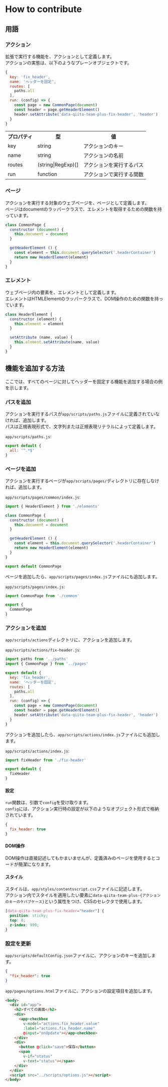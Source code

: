 # How to contribute
## 用語
### アクション
拡張で実行する機能を、アクションとして定義します。  
アクションの実態は、以下のようなプレーンオブジェクトです。

```js
{
  key: 'fix_header',
  name: 'ヘッダーを固定',
  routes: [
    paths.all
  ],
  run: (config) => {
    const page = new CommonPage(document)
    const header = page.getHeaderElement()
    header.setAttribute('data-qiita-team-plus-fix-header', 'header')
  }
}
```

<table>
<tr><th>プロパティ</th><th>型</th><th>値</th></tr>
<tr><td>key</td><td>string</td><td>アクションのキー</td></tr>
<tr><td>name</td><td>string</td><td>アクションの名前</td></tr>
<tr><td>routes</td><td>(string|RegExp)[]</td><td>アクションを実行するパス</td></tr>
<tr><td>run</td><td>function</td><td>アクションで実行する関数</td></tr>
</table>

### ページ
アクションを実行する対象のウェブページを、ページとして定義します。  
ページはdocumentのラッパークラスで、エレメントを取得するための関数を持っています。

```js
class CommonPage {
  constructor (document) {
    this.document = document
  }

  getHeaderElement () {
    const element = this.document.querySelector('.headerContainer')
    return new HeaderElement(element)
  }
}
```

### エレメント
ウェブページ内の要素を、エレメントとして定義します。  
エレメントはHTMLElementのラッパークラスで、DOM操作のための関数を持っています。

```js
class HeaderElement {
  constructor (element) {
    this.element = element
  }

  setAttribute (name, value) {
    this.element.setAttribute(name, value)
  }
}
```

## 機能を追加する方法
ここでは、すべてのページに対してヘッダーを固定する機能を追加する場合の例を示します。

### パスを追加
アクションを実行するパスが`app/scripts/paths.js`ファイルに定義されていなければ、追加します。  
パスは正規表現形式で、文字列または正規表現リテラルによって定義します。

`app/scripts/paths.js`:

```js
export default {
  all: '^.*$'
}
```

### ページを追加
アクションを実行するページが`app/scripts/pages/`ディレクトリに存在しなければ、追加します。

`app/scripts/pages/common/index.js`:

```js
import { HeaderElement } from './elements'

class CommonPage {
  constructor (document) {
    this.document = document
  }

  getHeaderElement () {
    const element = this.document.querySelector('.headerContainer')
    return new HeaderElement(element)
  }
}

export default CommonPage
```

ページを追加したら、`app/scripts/pages/index.js`ファイルにも追加します。

`app/scripts/pages/index.js`:

```js
import CommonPage from './common'

export {
  CommonPage
}
```

### アクションを追加
`app/scripts/actions`ディレクトリに、アクションを追加します。

`app/scripts/actions/fix-header.js`:

```js
import paths from '../paths'
import { CommonPage } from '../pages'

export default {
  key: 'fix_header',
  name: 'ヘッダーを固定',
  routes: [
    paths.all
  ],
  run: (config) => {
    const page = new CommonPage(document)
    const header = page.getHeaderElement()
    header.setAttribute('data-qiita-team-plus-fix-header', 'header')
  }
}
```

アクションを追加したら、`app/scripts/actions/index.js`ファイルにも追加します。

`app/scripts/actions/index.js`:

```js
import fixHeader from './fix-header'

export default {
  fixHeader
}
```

#### 設定
`run`関数は、引数で`config`を受け取ります。  
`config`には、アクション実行時の設定が以下のようなオブジェクト形式で格納されています。

```js
{
  fix_header: true
}
```

#### DOM操作
DOM操作は直接記述してもかまいませんが、定義済みのページを使用するとコードが簡潔になります。

#### スタイル
スタイルは、`app/styles/contentsscript.css`ファイルに記述します。  
アクション内でスタイルを適用したい要素に`data-qiita-team-plus-{アクションのキーのケバブケース}`という属性をつけ、CSSのセレクタで使用します。

```css
[data-qiita-team-plus-fix-header="header"] {
  position: sticky;
  top: 0;
  z-index: 999;
}
```

### 設定を更新
`app/scripts/defaultConfig.json`ファイルに、アクションのキーを追加します。

```json
{
  "fix_header": true
}
```

`app/pages/options.html`ファイルに、アクションの設定項目を追加します。

```html
<body>
  <div id="app">
    <h2>すべての画面</h2>
    <div>
      <app-checkbox
        v-model="actions.fix_header.value"
        :label="actions.fix_header.name"
        @input="onUpdate"></app-checkbox>
    </div>
    <div>
      <button @click="save">保存</button>
      <span
        v-if="status"
        v-text="status"></span>
    </div>
  </div>
  <script src="../scripts/options.js"></script>
</body>
```
